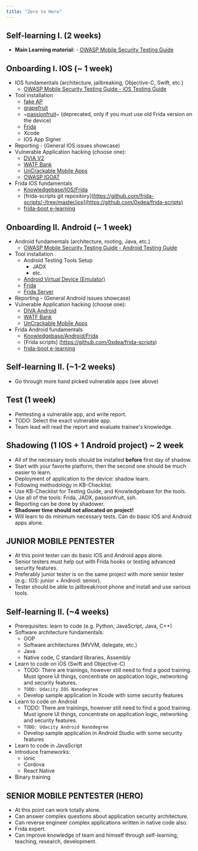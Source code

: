 ```yaml
---
title: "Zero to Hero"
---
```


## Self-learning I. (2 weeks)
- **Main Learning material:** - [OWASP Mobile Security Testing Guide](https://mobile-security.gitbook.io/mobile-security-testing-guide)


## Onboarding I. IOS (~ 1 week)
- IOS fundamentals (architecture, jailbreaking, Objective-C, Swift, etc.)
    - [OWASP Mobile Security Testing Guide - iOS Testing Guide](https://mobile-security.gitbook.io/mobile-security-testing-guide/ios-testing-guide/0x06a-platform-overview)
- Tool installation
    - [fake AP](../../general/fakeap)
    - [grapefruit](https://github.com/ChiChou/grapefruit)
    - ~[passionfruit](../../ios/tools/passionfruit)~ (deprecated, only if you must use old Frida version on the device)
    - [Frida](../../ios/tools/frida)
    - Xcode
    - IOS App Signer
- Reporting - (General IOS issues showcase)
- Vulnerable Application hacking (choose one):
   - [DVIA V2](https://github.com/prateek147/DVIA-v2)
   - [WATF Bank](https://github.com/WaTF-Team/WaTF-Bank)
   - [UnCrackable Mobile Apps](https://github.com/OWASP/owasp-mstg/tree/master/Crackmes)
   - [OWASP IGOAT](https://github.com/OWASP/igoat)
- Frida IOS fundamentals
    - [Knowledgebase/IOS/Frida](../ios/tools/frida)
    - [frida-scripts git repository](https://github.com/frida-scripts/-/tree/master/ios](https://github.com/0xdea/frida-scripts)
    - [frida-boot e-learning](https://www.youtube.com/watch?v=CLpW1tZCblo)

## Onboarding II. Android (~ 1 week)

- Android fundamentals (architecture, rooting, Java, etc.)
    - [OWASP Mobile Security Testing Guide - Android Testing Guide](https://mobile-security.gitbook.io/mobile-security-testing-guide/android-testing-guide/0x05a-platform-overview)
- Tool installation
    - Android Testing Tools Setup
        - JADX
        - etc.
    - [Android Virtual Device (Emulator)](../ios/tools/avd)
    - [Frida](../android/tools/frida)
    - [Frida Server](../android/tools/frida)
- Reporting - (General Android issues showcase)
- Vulnerable Application hacking (choose one):
   - [DIVA Android](https://github.com/payatu/diva-android)
   - [WATF Bank](https://github.com/WaTF-Team/WaTF-Bank)
   - [UnCrackable Mobile Apps](https://github.com/OWASP/owasp-mstg/tree/master/Crackmes)
- Frida Android fundamentals
    - [Knowledgebase/Android/Frida](../../android/tools/frida)
    - [Frida scripts] (https://github.com/0xdea/frida-scripts)
    - [frida-boot e-learning](https://www.youtube.com/watch?v=CLpW1tZCblo)

## Self-learning II. (~1-2 weeks)
- Go through more hand picked vulnerable apps (see above)

## Test (1 week)
- Pentesting a vulnerable app, and write report.
- TODO: Select the exact vulnerable app.
- Team lead will read the report and evaluate trainee's knowledge.

## Shadowing (1 IOS + 1 Android project) ~ 2 week

- All of the necessary tools should be installed **before** first day of shadow.
- Start with your favorite platform, then the second one should be much easier to learn.
- Deployment of application to the device: shadow learn.
- Following methodology in KB-Checklist.
- Use KB-Checklist for Testing Guide, and Knowledgebase for the tools.
- Use all of the tools: Frida, JADX, passionfruit, ssh.
- Reporting can be done by shadower.
- **Shadower time should not allocated on project!**
- Will learn to do minimum necessary tests. Can do basic IOS and Android apps alone.

## JUNIOR MOBILE PENTESTER
- At this point tester can do basic IOS and Android apps alone.
- Senior testers must help out with Frida hooks or testing advanced security features.
- Preferably junior tester is on the same project with more senior tester (e.g.: IOS: junior + Android: senior).
- Tester should be able to jailbreak/root phone and install and use various tools.

## Self-learning II. (~4 weeks)

- Prerequisites: learn to code (e.g. Python, JavaScript, Java, C++)
- Software architecture fundamentals:
    - OOP
    - Software architectures (MVVM, delegate, etc.)
    - Java
    - Native code, C standard libraries, Assembly
- Learn to code on iOS (Swift and Objective-C)
    - TODO: There are trainings, however still need to find a good training. Must ignore UI things, concentrate on application logic, networking and security features.
    - `TODO: Udacity IOS Nanodegree`
    - Develop sample application in Xcode with some security features
- Learn to code on Android
    - TODO: There are trainings, however still need to find a good training. Must ignore UI things, concentrate on application logic, networking and security features.
    - `TODO: Udacity Android Nanodegree`
    - Develop sample application in Android Studio with some security features
- Learn to code in JavaScript
- Introduce frameworks:
   - ionic
   - Cordova
   - React Native
- Binary training

## SENIOR MOBILE PENTESTER (HERO)
- At this point can work totally alone.
- Can answer complex questions about application security architecture.
- Can reverse engineer complex applications written in native code also.
- Frida expert.
- Can improve knowledge of team and himself through self-learning, teaching, research, development.
